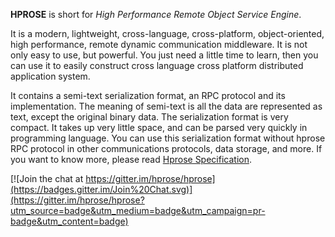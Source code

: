 **HPROSE** is short for *High Performance Remote Object Service Engine*.

It is a modern, lightweight, cross-language, cross-platform, object-oriented, high performance, remote dynamic communication middleware. It is not only easy to use, but powerful. You just need a little time to learn, then you can use it to easily construct cross language cross platform distributed application system.

It contains a semi-text serialization format, an RPC protocol and its implementation. The meaning of semi-text is all the data are represented as text, except the original binary data. The serialization format is very compact. It takes up very little space, and can be parsed very quickly in programming language. You can use this serialization format without hprose RPC protocol in other communications protocols, data storage, and more. If you want to know more, please read [Hprose Specification](spec.mediawiki).


[![Join the chat at https://gitter.im/hprose/hprose](https://badges.gitter.im/Join%20Chat.svg)](https://gitter.im/hprose/hprose?utm_source=badge&utm_medium=badge&utm_campaign=pr-badge&utm_content=badge)